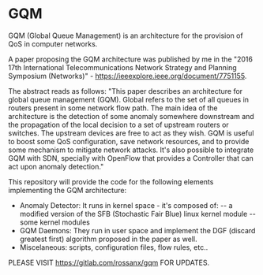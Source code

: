 # GQM
GQM (Global Queue Management) is an architecture for the provision of QoS in computer networks.

A paper proposing the GQM architecture was published by me in the "2016 17th International Telecommunications Network Strategy and Planning Symposium (Networks)" - https://ieeexplore.ieee.org/document/7751155.

The abstract reads as follows: "This paper describes an architecture for global queue management (GQM). Global refers to the set of all queues in routers present in some network flow path. The main idea of the architecture is the detection of some anomaly somewhere downstream and the propagation of the local decision to a set of upstream routers or switches. The upstream devices are free to act as they wish. GQM is useful to boost some QoS configuration, save network resources, and to provide some mechanism to mitigate network attacks. It's also possible to integrate GQM with SDN, specially with OpenFlow that provides a Controller that can act upon anomaly detection."

This repository will provide the code for the following elements implementing the GQM architecture:

- Anomaly Detector: It runs in kernel space - it's composed of: 
    -- a modified version of the SFB (Stochastic Fair Blue) linux kernel module
    -- some kernel modules 
- GQM Daemons: They run in user space and implement the DGF (discard greatest first) algorithm proposed in the paper as well.
- Miscelaneous: scripts, configuration files, flow rules, etc..


PLEASE VISIT https://gitlab.com/rossanx/gqm FOR UPDATES.
